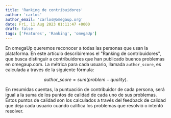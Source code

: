 ```yaml
---
title: 'Ranking de contribuidores'
author: 'carlos'
author_email: 'carlos@omegaup.org'
date: Fri, 11 Aug 2023 01:11:47 +0000
draft: false
tags: ['Features', 'Ranking', 'omegaUp']
---
```


En omegaUp queremos reconocer a todas las personas que usan la plataforma. En este artículo describiremos el "Ranking de contribuidores", que busca distinguir a contribuidores que han publicado buenos problemas en omegaup.com.
La métrica para cada usuario, llamada  `author_score`, es calculada a través de la siguiente fórmula:

$$author\_score = sum(problem-quality).$$

En resumidas cuentas, la puntuación de contribuidor de cada persona, será igual a la suma de los puntos de calidad de cada uno de sus problemas. Estos puntos de calidad son los calculados a través del feedback de calidad que deja cada usuario cuando califica los problemas que resolvió o intentó resolver.